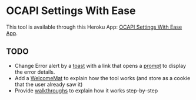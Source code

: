 # OCAPI Settings With Ease

This tool is available through this Heroku App: [OCAPI Settings With Ease App](https://ocapi-settings-with-ease.herokuapp.com/).

## TODO
- Change Error alert by a [toast](https://www.lightningdesignsystem.com/components/toast/) with a link that opens a [prompt](https://www.lightningdesignsystem.com/components/prompt/) to display the error details.
- Add a [WelcomeMat](https://www.lightningdesignsystem.com/components/welcome-mat/) to explain how the tool works (and store as a cookie that the user already saw it)
- Provide [walkthroughs](https://www.lightningdesignsystem.com/components/popovers/?variant=walkthrough#Walkthrough) to explain how it works step-by-step